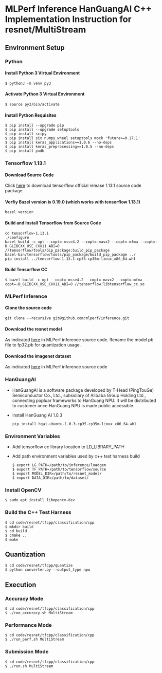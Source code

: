 # MLPerf Inference HanGuangAI C++ Implementation Instruction for resnet/MultiStream

## Environment Setup

### Python

#### Install Python 3 Virtual Environment

   ```shell
   $ python3 -m venv py3
   ```

#### Activate Python 3 Virtual Environment

   ```shell
   $ source py3/bin/activate
   ```

#### Install Python Requisites

   ```shell
   $ pip install --upgrade pip
   $ pip install --upgrade setuptools
   $ pip install scipy
   $ pip install six numpy wheel setuptools mock 'future>=0.17.1'
   $ pip install keras_applications==1.0.6 --no-deps
   $ pip install keras_preprocessing==1.0.5 --no-deps
   $ pip install pudb  
   ```

### Tensorflow 1.13.1

#### Download Source Code
Click [here](https://github.com/tensorflow/tensorflow/archive/v1.13.1.tar.gz) to download tensorflow official release 1.13.1 source code package.

#### Verfiy Bazel version is 0.19.0 (which works with tensorflow 1.13.1)

   ```shell
   bazel version
   ```

#### Build and Install Tensorflow from Source Code

   ```shell
   cd tensorflow-1.13.1
   ./configure
   bazel build -c opt --copt=-msse4.2 --copt=-mavx2 --copt=-mfma --copt=-D_GLIBCXX_USE_CXX11_ABI=0 //tensorflow/tools/pip_package:build_pip_package
   bazel-bin/tensorflow/tools/pip_package/build_pip_package ../
   pip install ../tensorflow-1.13.1-cp35-cp35m-linux_x86_64.whl
   ```

#### Build Tensorflow CC

   ```shell
   $ bazel build -c opt --copt=-msse4.2 --copt=-mavx2 --copt=-mfma --copt=-D_GLIBCXX_USE_CXX11_ABI=0 //tensorflow:libtensorflow_cc.so
   ```

### MLPerf Inference

#### Clone the source code

   ```shell
   git clone --recursive git@github.com:mlperf/inference.git 
   ```
#### Download the resnet model

As indicated [here](https://github.com/mlperf/inference/tree/master/v0.5/classification_and_detection#supported-models) in MLPerf inference source code. Rename the model pb file to fp32.pb for quantization usage.

#### Download the imagenet dataset

As indicated [here](https://github.com/mlperf/inference/tree/master/v0.5/classification_and_detection#datasets) in MLPerf inference source code

### HanGuangAI

* HanGuangAI is a software package developed by T-Head (PingTouGe) Semiconductor Co., Ltd., subsidiary of Alibaba Group Holding Ltd., connecting popluar frameworks to HanGuang NPU. It will be distributed to customer once HanGuang NPU is made public accessible. 
* Install HanGuang AI 1.0.3
  
  ```shell
  pip install hgai-ubuntu-1.0.3-cp35-cp35m-linux_x86_64.whl
  ```

### Environment Variables
* Add tensorflow cc library location to LD_LIBRARY_PATH
* Add path environment variables used by c++ test harness build

   ```shell
   $ export LG_PATH=/path/to/inference/loadgen
   $ export TF_PATH=/path/to/tensorflow/source
   $ export MODEL_DIR=/path/to/resnet_model/
   $ export DATA_DIR=/path/to/dataset/
   ```

### Install OpenCV
   ```shell
   $ sudo apt install libopencv-dev
   ```

### Build the C++ Test Harness

   ```shell
   $ cd code/resnet/tfcpp/classification/cpp
   $ mkdir build
   $ cd build
   $ cmake ..
   $ make
   ```

## Quantization

   ```shell
   $ cd code/resnet/tfcpp/quantize
   $ python converter.py --output_type npu
   ```

## Execution

### Accuracy Mode

   ```shell
   $ cd code/resnet/tfcpp/classification/cpp
   $ ./run_accuracy.sh MultiStream
   ```
   
### Performance Mode

   ```shell
   $ cd code/resnet/tfcpp/classification/cpp
   $ ./run_perf.sh MultiStream
   ```
  
### Submission Mode

   ```shell
   $ cd code/resnet/tfcpp/classification/cpp
   $ ./run.sh MultiStream
   ```
